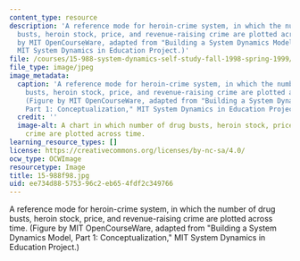 ```yaml
---
content_type: resource
description: 'A reference mode for heroin-crime system, in which the number of drug
  busts, heroin stock, price, and revenue-raising crime are plotted across time. (Figure
  by MIT OpenCourseWare, adapted from "Building a System Dynamics Model, Part 1: Conceptualization,"
  MIT System Dynamics in Education Project.)'
file: /courses/15-988-system-dynamics-self-study-fall-1998-spring-1999/ee734d88575396c2eb654fdf2c349766_15-988f98.jpg
file_type: image/jpeg
image_metadata:
  caption: 'A reference mode for heroin-crime system, in which the number of drug
    busts, heroin stock, price, and revenue-raising crime are plotted across time.
    (Figure by MIT OpenCourseWare, adapted from "Building a System Dynamics Model,
    Part 1: Conceptualization," MIT System Dynamics in Education Project.)'
  credit: ''
  image-alt: A chart in which number of drug busts, heroin stock, price, and revenue-raising
    crime are plotted across time.
learning_resource_types: []
license: https://creativecommons.org/licenses/by-nc-sa/4.0/
ocw_type: OCWImage
resourcetype: Image
title: 15-988f98.jpg
uid: ee734d88-5753-96c2-eb65-4fdf2c349766
---
```

A reference mode for heroin-crime system, in which the number of drug busts, heroin stock, price, and revenue-raising crime are plotted across time. (Figure by MIT OpenCourseWare, adapted from "Building a System Dynamics Model, Part 1: Conceptualization," MIT System Dynamics in Education Project.)